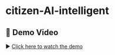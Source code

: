 # citizen-AI-intelligent
## 🎥 Demo Video
▶️ [Click here to watch the demo](https://drive.google.com/file/d/10oT_-PQADZlaEjOIXcINruHM7PN71r_V/view?usp=drive_link)


